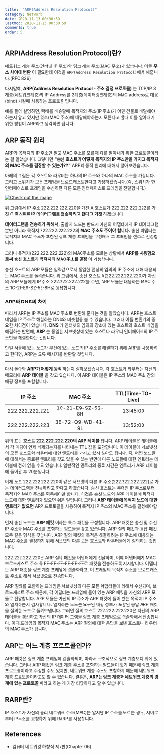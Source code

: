 ```yaml
---
title:  "ARP(Address Resolution Protocol)"
category: Network
date: 2020-11-13 00:30:59
lastmod: 2020-11-13 00:30:59
comments: true
order: 5
---
```



## ARP(Address Resolution Protocol)란?
네트워크 계층 주소(인터넷 IP 주소)와 링크 계층 주소(MAC 주소)가 있습니다. 이들 __주소 사이에 변환__ 이 필요한데 이것을 `ARP(Address Resolution Protocol)`에서 해줍니다.(RFC 826)

다시말해, __ARP(Address Resolution Protocol - 주소 결정 프로토콜)__ 는 TCP/IP 3계층(네트워크계층)의 IP Address를 2계층(데이터링크계층)의 MAC address로 대응(bind) 시킬때 사용하는 프로토콜 입니다.

예를 들어 설명하면, 택배를 배송할때 목적지의 주소(IP 주소)가 어떤 건물로 배달해야하는지 알고 있지만 몇호(MAC 주소)에 배달해야하는지 모른다고 할때 이를 알아내기 위한 방법이 ARP라고 생각하면 됩니다. 

## ARP 동작 원리
ARP가 목적지의 IP 주소만 알고 MAC 주소를 모를때 이를 알아내기 위한 프로토콜이라는 걸 알았습니다. 그렇다면 __"송신 호스트가 어떻게 목적지의 IP 주소만을 가지고 목적지의 MAC 주소를 결정할 수 있는가??"__ ARP의 동작 원리에 대해서 알아보겠습니다.

아래의 그림은 각 호스트와 라우터는 하나의 IP 주소와 하나의 MAC 주소를 가집니다. 그리고 스위치가 모든 프레임을 브로드캐스트한다고 가정하겠습니다.(즉, 스위치가 한 인터페이스로 프레임을 수신하면 다른 모든 인터페이스로 프레임을 전달합니다.)

<a href="{{ site.baseurl }}{{ site.network_img }}/network-arp-flow.JPG" data-lightbox="falcon9-large" data-title="Check out the image">
  <img src="{{ site.baseurl }}{{ site.network_img }}/network-arp-flow.JPG" title="Check out the image">
</a>

위 그림에서 IP 주소 222.222.222.220을 가진 A 호스트가 222.222.222.222를 가진 __C 호스트로 IP 데이터그램을 전송하려고 한다고 가정__ 하겠습니다.

__데이터그램을 전송하기 위해서,__ 출발지 노드는 반드시 자신의 어댑터에게 IP 데이터그램뿐만 아니라 목적지 222.222.222.222의 __MAC 주소도 주어야 합니다.__ 송신 어댑터는 목적지의 MAC 주소가 포함된 링크 계층 프레임을 구성해서 그 프레임을 랜으로 전송합니다.

그러나 목적지(222.222.222.222)의 MAC주소를 모르는 상황에서 __ARP를 사용함으로써 송신 호스트가 목적지의 MAC주소를 결정__ 이 가능합니다.

송신 호스트의 ARP 모듈은 입력값으로서 동일한 랜상의 임의의 IP 주소에 대해 대응되는 MAC 주소를 돌려줍니다. 위 그림에서, 송신 호스트 A(222.222.222.220)가 자신의 ARP 모듈에게 IP 주소 222.222.222.222를 주면, ARP 모듈은 대응하는 MAC 주소 1C-21-E9-SZ-52-8H로 응답합니다.

### ARP와 DNS의 차이
따라서 ARP는 IP 주소를 MAC 주소로 변환해 준다는 것을 알았습니다. ARP는 호스트 네임을 IP 주소로 해결하는 DNS와 비슷함을 볼 수 있습니다. 그러나 이들 변환기의 중요한 차이점이 있습니다. __DNS__ 가 인터넷의 임의의 장소에 있는 호스트의 호스트 네임을 해결하는 반면에, __ARP__ 는 동일한 서브넷상에 있는 호스트나 라우터 인터페이스의 IP 주소만을 해결한다는 것입니다. 

만일 서울에 있는 노드가 부산에 있는 노드의 IP 주소를 해결하기 위해 ARP를 사용하려고 한다면, ARP는 오류 메시지를 반환할 것입니다.

---

다시 돌아와 __ARP가 어떻게 동작__ 하는지 살펴보겠습니다. 각 호스트와 라우터는 자신의 메모리에 __ARP 테이블__ 을 갖고 있습니다. 이 ARP 테이블은 IP 주소와 MAC 주소 간의 매핑 정보를 포함합니다.

| IP 주소 | MAC 주소 | TTL(Time-TO-Live) |
|:--------:|:--------:|:--------:|
| 222.222.222.221 | 1C-21-E9-SZ-52-8H | 13:45:00 |
| 222.222.222.223 | 3B-72-Q9-WD-41-9L | 13:52:00 |

위의 표는 __호스트 222.222.222.220의 ARP 테이블__ 입니다. ARP 테이블은 테이블에서 각 매핑이 언제 삭제되는지를 나타내는 TTL 값을 포함합니다. 이 테이블에 서브넷상의 모든 호스트와 라우터에 대한 엔트리를 가지고 있지 않아도 됩니다. 즉, 어떤 노드들에 대해서는 종료된 엔트리를 갖고 있을 수 있는 반면에 다른 노드들에 대한 엔트리는 테이블에 전혀 없을 수도 있습니다. 일반적인 엔트리의 종료 시간은 엔트리가 ARP 테이블에 들어간 후 20분입니다.

이제 노드 222.222.222.220이 같은 서브넷의 다른 IP 주소(222.222.222.222)로 가는 데이터그램을 전송하려고 한다고 하겠습니다. 송신 호스트는 주어진 IP 주소로부터 목적지의 MAC 주소를 획득해야만 합니다. 이것은 송신 노드의 ARP 테이블에 목적지 노드에 대한 엔트리가 있으면 쉬운 일입니다. 그러나 __ARP 테이블에 목적지 노드에 대한 엔트리가 없으면__ ARP 프로토콜을 사용하여 목적지 IP 주소의 MAC 주소를 결정해야합니다.

먼저 송신 노드는 __ARP 패킷__ 이라는 특수 패킷을 구성합니다. ARP 패킷은 송신 및 수신 IP 주소와 MAC 주소를 포함하는 핑드들을 갖고 있습니다. ARP 질의 패킷과 응답 패킷 모두 같은 형식을 갖습니다. ARP 질의 패킷의 목적은 해결하려는 IP 주소에 대응되는 MAC 주소를 결정하기 위해 서브넷의 다른 모든 호스트와 라우터들에게 질의하는 것입니다.

222.222.222.220은 ARP 질의 패킷을 어댑터에게 전달하며, 이때 어댑터에게 MAC 브로드캐스트 주소 즉 FF-FF-FF-FF-FF-FF로 패킷을 전송하도록 지시합니다. 어댑터는 ARP 패킷을 링크 계층 프레임에 캡슐화하고, 이 프레임의 목적지 주소를 브로드캐스트 주소로 해서 서브넷으로 전송합니다. 

ARP 질의를 포함하는 프레임은 서브넷상의 다른 모든 어댑터들에 의해서 수신되며, 브로드캐스트 주소 때문에, 각 어댑터는 프레임에 들어 있는 ARP 패킷을 자신의 ARP 모듈로 전달합니다. ARP 모듈은 자신의 IP 주소가 ARP 패킷에 들어 있는 목적지 IP 주소와 일치하는지 검사합니다. 일치하는 노드는 요구된 매핑 정보가 포함된 응답 ARP 패킷을 질의한 노드로 돌려보냅니다. 그러면 질의 호스트 222.222.222.220은 자신의 ARP 테이블을 갱신하고 자신의 IP 데이터 그램을 링크 계층 프레임으로 캡슐화해서 전송합니다. 이때 프레임의 목적지 MAC 주소는 ARP 질의에 대한 응답을 보낸 호스트나 라우터의 MAC 주소가 됩니다.


## ARP는 어느 계층 프로토콜인가?
ARP 패킷은 링크 계층 프레임에 캡슐화되며, 따라서 구조적으로 링크 계층보다 위에 있습니다. 그러나 ARP 패킷은 링크 계층 주소를 포함하는 필드들이 있기 때문에 링크 계층 프로토콜이라고 주장할 수도 있지만, 네트워크 계층 주소도 포함하기 때문에 네트워크 계층 프로토콜이라고도 할 수 있습니다. 결론은, __ARP는 링크 계층과 네트워크 계층의 경계에 있는 프로토콜__ 이라고 하는 게 가장 타당하다고 할 수 있습니다.

## RARP란?
IP 호스트가 자신의 물리 네트워크 주소(MAC)는 알지만 IP 주소를 모르는 경우, 서버로부터 IP주소를 요청하기 위해 RARP를 사용합니다.

## References
* 컴퓨터 네트워킹 하향식 제7판(Chapter 06)